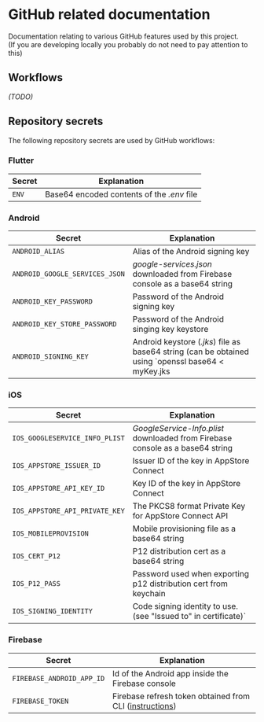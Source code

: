 # GitHub related documentation
Documentation relating to various GitHub features used by this project.  
(If you are developing locally you probably do not need to pay attention to this)

## Workflows
_(TODO)_

## Repository secrets
The following repository secrets are used by GitHub workflows:

### Flutter
| Secret | Explanation
|---|---|
|`ENV`|Base64 encoded contents of the _.env_ file|

### Android
| Secret | Explanation
|---|---|
|`ANDROID_ALIAS`|Alias of the Android signing key|
|`ANDROID_GOOGLE_SERVICES_JSON`| _google-services.json_ downloaded from Firebase console as a base64 string|
|`ANDROID_KEY_PASSWORD`|Password of the Android signing key|
|`ANDROID_KEY_STORE_PASSWORD`|Password of the Android singing key keystore|
|`ANDROID_SIGNING_KEY`| Android keystore (_.jks_) file as base64 string (can be obtained using `openssl base64 < myKey.jks | tr -d '\n' | tee myKey.jks.base64.txt`) |

### iOS
| Secret | Explanation
|---|---|
|`IOS_GOOGLESERVICE_INFO_PLIST`| _GoogleService-Info.plist_ downloaded from Firebase console as a base64 string|
|`IOS_APPSTORE_ISSUER_ID`|Issuer ID of the key in AppStore Connect|
|`IOS_APPSTORE_API_KEY_ID`|Key ID of the key in AppStore Connect|
|`IOS_APPSTORE_API_PRIVATE_KEY`|The PKCS8 format Private Key for AppStore Connect API|
|`IOS_MOBILEPROVISION`|Mobile provisioning file as a base64 string|
|`IOS_CERT_P12`|P12 distribution cert as a base64 string|
|`IOS_P12_PASS`|Password used when exporting p12 distribution cert from keychain|
|`IOS_SIGNING_IDENTITY`|Code signing identity to use. (see "Issued to" in certificate)`|

### Firebase
| Secret | Explanation
|---|---|
|`FIREBASE_ANDROID_APP_ID`|Id of the Android app inside the Firebase console|
|`FIREBASE_TOKEN`|Firebase refresh token obtained from CLI ([instructions](https://firebase.google.com/docs/cli#cli-ci-systems))|
